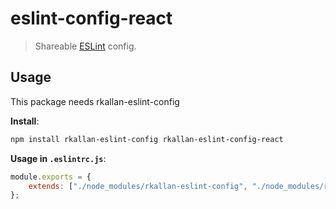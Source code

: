# eslint-config-react

> Shareable [ESLint](https://eslint.org/) config.

## Usage

This package needs rkallan-eslint-config

**Install**:

```bash
npm install rkallan-eslint-config rkallan-eslint-config-react
```

**Usage in `.eslintrc.js`**:

```js
module.exports = {
    extends: ["./node_modules/rkallan-eslint-config", "./node_modules/rkallan-eslint-config-react"],
};
```

